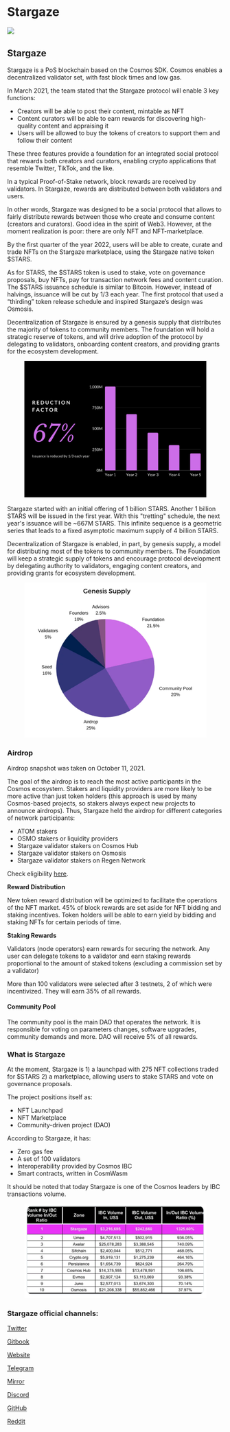 # Stargaze

![](https://img3.teletype.in/files/e4/5e/e45e8caa-1f56-4c87-a9a5-406dff551d4b.png)

## Stargaze

Stargaze is a PoS blockchain based on the Cosmos SDK. Cosmos enables a decentralized validator set, with fast block times and low gas.

In March 2021, the team stated that the Stargaze protocol will enable 3 key functions:

* Creators will be able to post their content, mintable as NFT
* Content curators will be able to earn rewards for discovering high-quality content and appraising it
* Users will be allowed to buy the tokens of creators to support them and follow their content

These three features provide a foundation for an integrated social protocol that rewards both creators and curators, enabling crypto applications that resemble Twitter, TikTok, and the like.

In a typical Proof-of-Stake network, block rewards are received by validators. In Stargaze, rewards are distributed between both validators and users.

In other words, Stargaze was designed to be a social protocol that allows to fairly distribute rewards between those who create and consume content (creators and curators). Good idea in the spirit of Web3. However, at the moment realization is poor: there are only NFT and NFT-marketplace.

By the first quarter of the year 2022, users will be able to create, curate and trade NFTs on the Stargaze marketplace, using the Stargaze native token $STARS.

As for STARS, the $STARS token is used to stake, vote on governance proposals, buy NFTs, pay for transaction network fees and content curation. The $STARS issuance schedule is similar to Bitcoin. However, instead of halvings, issuance will be cut by 1/3 each year. The first protocol that used a “thirding” token release schedule and inspired Stargaze’s design was Osmosis.

Decentralization of Stargaze is ensured by a genesis supply that distributes the majority of tokens to community members. The foundation will hold a strategic reserve of tokens, and will drive adoption of the protocol by delegating to validators, onboarding content creators, and providing grants for the ecosystem development.

<figure><img src="../.gitbook/assets/image (18) (1).png" alt=""><figcaption></figcaption></figure>

Stargaze started with an initial offering of 1 billion STARS. Another 1 billion STARS will be issued in the first year. With this "tretting" schedule, the next year's issuance will be \~667M STARS. This infinite sequence is a geometric series that leads to a fixed asymptotic maximum supply of 4 billion STARS.

Decentralization of Stargaze is enabled, in part, by genesis supply, a model for distributing most of the tokens to community members. The Foundation will keep a strategic supply of tokens and encourage protocol development by delegating authority to validators, engaging content creators, and providing grants for ecosystem development.

<figure><img src="../.gitbook/assets/image (46).png" alt=""><figcaption></figcaption></figure>

### **Airdrop**

Airdrop snapshot was taken on October 11, 2021.

The goal of the airdrop is to reach the most active participants in the Cosmos ecosystem. Stakers and liquidity providers are more likely to be more active than just token holders (this approach is used by many Cosmos-based projects, so stakers always expect new projects to announce airdrops). Thus, Stargaze held the airdrop for different categories of network participants:

* ATOM stakers
* &#x20;OSMO stakers or liquidity providers
* &#x20;Stargaze validator stakers on Cosmos Hub
* &#x20;Stargaze validator stakers on Osmosis
* &#x20;Stargaze validator stakers on Regen Network

Check eligibility [here](https://www.stargaze.zone/airdrop).

**Reward Distribution**

New token reward distribution will be optimized to facilitate the operations of the NFT market. 45% of block rewards are set aside for NFT bidding and staking incentives. Token holders will be able to earn yield by bidding and staking NFTs for certain periods of time.

**Staking Rewards**

Validators (node operators) earn rewards for securing the network. Any user can delegate tokens to a validator and earn staking rewards proportional to the amount of staked tokens (excluding a commission set by a validator)

More than 100 validators were selected after 3 testnets, 2 of which were incentivized. They will earn 35% of all rewards.

#### **Community Pool**

The community pool is the main DAO that operates the network. It is responsible for voting on parameters changes, software upgrades, community demands and more. DAO will receive 5% of all rewards.

### **What is Stargaze**

At the moment, Stargaze is 1) a launchpad with 275 NFT collections traded for $STARS 2) a marketplace, allowing users to stake STARS and vote on governance proposals.

The project positions itself as:&#x20;

* NFT Launchpad&#x20;
* NFT Marketplace&#x20;
* Community-driven project (DAO)

According to Stargaze, it has:

* Zero gas fee&#x20;
* A set of 100 validators&#x20;
* Interoperability provided by Cosmos IBC&#x20;
* Smart contracts, written in CosmWasm

It should be noted that today Stargaze is one of the Cosmos leaders by IBC transactions volume.

<figure><img src="../.gitbook/assets/image (14) (1).png" alt=""><figcaption></figcaption></figure>

### Stargaze official channels:&#x20;

[Twitter](https://twitter.com/StargazeZone)&#x20;

[Gitbook](https://docs.stargaze.zone/guides/readme)&#x20;

[Website](https://www.stargaze.zone/)&#x20;

[Telegram](https://t.me/joinchat/ZQ95YmIn3AI0ODFh)&#x20;

[Mirror](https://mirror.xyz/stargazezone.eth)&#x20;

[Discord](https://discord.com/invite/stargazehttps://discord.com/invite/stargaze)&#x20;

[GitHub](https://github.com/public-awesome)&#x20;

[Reddit](https://www.reddit.com/r/stargaze/)
